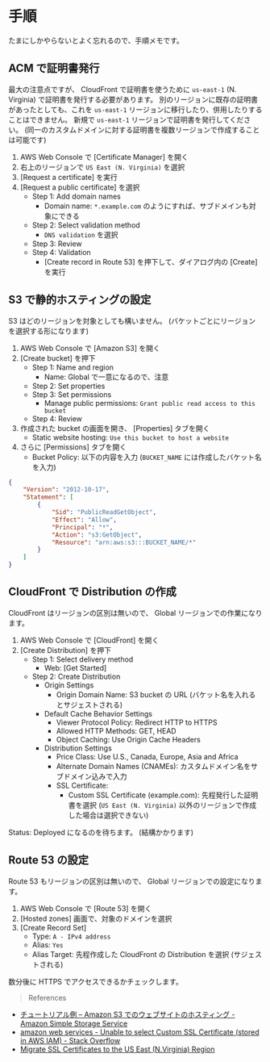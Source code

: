 # 手順

たまにしかやらないとよく忘れるので、手順メモです。

## ACM で証明書発行

最大の注意点ですが、 CloudFront で証明書を使うために `us-east-1` (N. Virginia) で証明書を発行する必要があります。
別のリージョンに既存の証明書があったとしても、これを `us-east-1` リージョンに移行したり、併用したりすることはできません。
新規で `us-east-1` リージョンで証明書を発行してください。 (同一のカスタムドメインに対する証明書を複数リージョンで作成することは可能です)

1. AWS Web Console で [Certificate Manager] を開く
2. 右上のリージョンで `US East (N. Virginia)` を選択
3. [Request a certificate] を実行
4. [Request a public certificate] を選択
   - Step 1: Add domain names
      - Domain name: `*.example.com` のようにすれば、サブドメインも対象にできる
   - Step 2: Select validation method
      - `DNS validation` を選択
   - Step 3: Review
   - Step 4: Validation
      - [Create record in Route 53] を押下して、ダイアログ内の [Create] を実行


## S3 で静的ホスティングの設定

S3 はどのリージョンを対象としても構いません。 (バケットごとにリージョンを選択する形になります)

1. AWS Web Console で [Amazon S3] を開く
2. [Create bucket] を押下
   - Step 1: Name and region
      - Name: Global で一意になるので、注意
   - Step 2: Set properties
   - Step 3: Set permissions
      - Manage public permissions: `Grant public read access to this bucket`
   - Step 4: Review
3. 作成された bucket の画面を開き、 [Properties] タブを開く
   - Static website hosting: `Use this bucket to host a website`
4. さらに [Permissions] タブを開く
   - Bucket Policy: 以下の内容を入力 (`BUCKET_NAME` には作成したバケット名を入力)

```json
{
    "Version": "2012-10-17",
    "Statement": [
        {
            "Sid": "PublicReadGetObject",
            "Effect": "Allow",
            "Principal": "*",
            "Action": "s3:GetObject",
            "Resource": "arn:aws:s3:::BUCKET_NAME/*"
        }
    ]
}
```


## CloudFront で Distribution の作成

CloudFront はリージョンの区別は無いので、 Global リージョンでの作業になります。

1. AWS Web Console で [CloudFront] を開く
2. [Create Distribution] を押下
   - Step 1: Select delivery method
      - Web: [Get Started]
   - Step 2: Create Distribution
      - Origin Settings
         - Origin Domain Name: S3 bucket の URL (バケット名を入れるとサジェストされる)
      - Default Cache Behavior Settings
         - Viewer Protocol Policy: Redirect HTTP to HTTPS
         - Allowed HTTP Methods: GET, HEAD
         - Object Caching: Use Origin Cache Headers
      - Distribution Settings
         - Price Class: Use U.S., Canada, Europe, Asia and Africa
         - Alternate Domain Names (CNAMEs): カスタムドメイン名をサブドメイン込みで入力
         - SSL Certificate:
            - Custom SSL Certificate (example.com): 先程発行した証明書を選択 (`US East (N. Virginia)` 以外のリージョンで作成した場合は選択できない)

Status: Deployed になるのを待ちます。 (結構かかります)


## Route 53 の設定

Route 53 もリージョンの区別は無いので、 Global リージョンでの設定になります。

1. AWS Web Console で [Route 53] を開く
2. [Hosted zones] 画面で、対象のドメインを選択
3. [Create Record Set]
   - Type: `A - IPv4 address`
   - Alias: `Yes`
   - Alias Target: 先程作成した CloudFront の Distribution を選択 (サジェストされる)

数分後に HTTPS でアクセスできるかチェックします。

> References

- [チュートリアル例 – Amazon S3 でのウェブサイトのホスティング - Amazon Simple Storage Service](https://docs.aws.amazon.com/ja_jp/AmazonS3/latest/dev/hosting-websites-on-s3-examples.html)
- [amazon web services - Unable to select Custom SSL Certificate (stored in AWS IAM) - Stack Overflow](https://stackoverflow.com/questions/28609262/)
- [Migrate SSL Certificates to the US East (N.Virginia) Region](https://aws.amazon.com/premiumsupport/knowledge-center/migrate-ssl-cert-us-east/)
